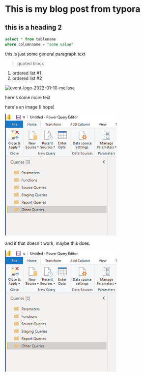 # This is my blog post from typora

## this is a heading 2 

```sql
select * from tablename
where columnname = "some value"
```

this is just some general paragraph text

> quoted block

1. ordered list #1
2. ordered list #2



![event-logo-2022-01-10-melissa](C:\Users\gavcl\OneDrive\Community_Power_BI_Break\event-logo-2022-01-10-melissa.png)



here's some more text

here's an image (I hope)

![PowerQuery Folders](../powerquery-folders-organised.png)

and if that doesn't work, maybe this does:

![PowerQuery Organised Folders](https://github.com/gavclark/gavclark.github.io/blob/d1a964acdd2975f0c7f7fba9bcba9b7646b13937/powerquery-folders-organised.png)
